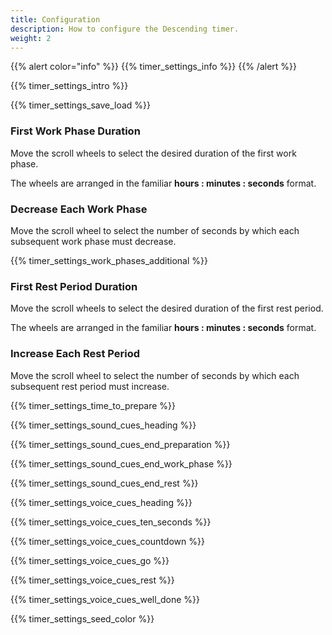 ```yaml
---
title: Configuration
description: How to configure the Descending timer.
weight: 2
---
```


{{% alert  color="info" %}}
{{% timer_settings_info %}}
{{% /alert %}}

{{% timer_settings_intro %}}

{{% timer_settings_save_load %}}

### **First Work Phase Duration**

Move the scroll wheels to select the desired duration of the first work phase.

The wheels are arranged in the familiar **hours : minutes : seconds** format.

### **Decrease Each Work Phase**

Move the scroll wheel to select the number of seconds by which each subsequent work phase must decrease.

{{% timer_settings_work_phases_additional %}}

### **First Rest Period Duration**

Move the scroll wheels to select the desired duration of the first rest period.

The wheels are arranged in the familiar **hours : minutes : seconds** format.

### **Increase Each Rest Period**

Move the scroll wheel to select the number of seconds by which each subsequent rest period must increase.

{{% timer_settings_time_to_prepare %}}

{{% timer_settings_sound_cues_heading %}}

{{% timer_settings_sound_cues_end_preparation %}}

{{% timer_settings_sound_cues_end_work_phase %}}

{{% timer_settings_sound_cues_end_rest %}}

{{% timer_settings_voice_cues_heading %}}

{{% timer_settings_voice_cues_ten_seconds %}}

{{% timer_settings_voice_cues_countdown %}}

{{% timer_settings_voice_cues_go %}}

{{% timer_settings_voice_cues_rest %}}

{{% timer_settings_voice_cues_well_done %}}

{{% timer_settings_seed_color %}}
